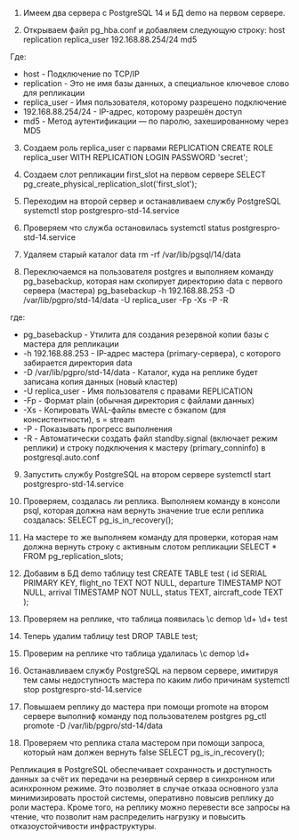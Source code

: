 1. Имеем два сервера с PostgreSQL 14 и БД demo на первом сервере.

2. Открываем файл pg_hba.conf и добавляем следующую строку:
host    replication     replica_user    192.168.88.254/24       md5

Где:
- host - Подключение по TCP/IP
- replication - Это не имя базы данных, а специальное ключевое слово для репликации
- replica_user - Имя пользователя, которому разрешено подключение
- 192.168.88.254/24 - IP-адрес, которому разрешён доступ
- md5 - Метод аутентификации — по паролю, захешированному через MD5

3. Создаем роль replica_user с парвами REPLICATION
CREATE ROLE replica_user WITH REPLICATION LOGIN PASSWORD 'secret';

4. Создаем слот репликации first_slot на первом сервере
SELECT pg_create_physical_replication_slot('first_slot');

5. Переходим на второй сервер и останавливаем службу PostgreSQL
systemctl stop postgrespro-std-14.service

6. Проверяем что служба остановилась
systemctl status postgrespro-std-14.service

7. Удаляем старый каталог data
rm -rf /var/lib/pgsql/14/data

8. Переключаемся на пользователя postgres и выполняем команду pg_basebackup, которая нам скопирует директорию data с первого сервера (мастера)
pg_basebackup -h 192.168.88.253 -D /var/lib/pgpro/std-14/data -U replica_user -Fp -Xs -P -R

где:
- pg_basebackup - Утилита для создания резервной копии базы с мастера для репликации
- -h 192.168.88.253 - IP-адрес мастера (primary-сервера), с которого забирается директория data
- -D /var/lib/pgpro/std-14/data - Каталог, куда на реплике будет записана копия данных (новый кластер)
- -U replica_user - Имя пользователя с правами REPLICATION
- -Fp - Формат plain (обычная директория с файлами данных)
- -Xs - Копировать WAL-файлы вместе с бэкапом (для консистентности), s = stream
- -P - Показывать прогресс выполнения
- -R - Автоматически создать файл standby.signal (включает режим реплики) и строку подключения к мастеру (primary_conninfo) в postgresql.auto.conf

9. Запустить службу PostgreSQL на втором сервере
systemctl start postgrespro-std-14.service

10. Проверяем, создалась ли реплика. Выполняем команду в консоли psql, которая должна нам вернуть значение true если реплика создалась:
SELECT pg_is_in_recovery();

11. На мастере то же выполняем команду для проверки, которая нам должна вернуть строку с активным слотом репликации
SELECT * FROM pg_replication_slots;

12. Добавим в БД demo таблицу test
CREATE TABLE test (
    id SERIAL PRIMARY KEY,
    flight_no TEXT NOT NULL,
    departure TIMESTAMP NOT NULL,
    arrival TIMESTAMP NOT NULL,
    status TEXT,
    aircraft_code TEXT
);

13. Проверяем на реплике, что таблица появилась
\с demop
\d+
\d+ test

14. Теперь удалим таблицу test
DROP TABLE test;

15. Проверим на реплике что таблица удалилась
\с demop
\d+

16. Останавливаем службу PostgreSQL на первом сервере, имитируя тем самы недоступность мастера по каким либо причинам
systemctl stop postgrespro-std-14.service

17. Повышаем реплику до мастера при помощи promote на втором сервере выполниф команду под пользователем postgres
pg_ctl promote -D /var/lib/pgpro/std-14/data

18. Проверяем что реплика стала мастером при помощи запроса, который нам должен вернуть false
SELECT pg_is_in_recovery();

Репликация в PostgreSQL обеспечивает сохранность и доступность данных за счёт их передачи на резервный сервер в синхронном или асинхронном режиме. Это позволяет в случае отказа основного узла минимизировать простой системы, оперативно повысив реплику до роли мастера. Кроме того, на реплику можно перевести все запросы на чтение, что позволит нам распределить нагрузку и повысить отказоустойчивости инфраструктуры.